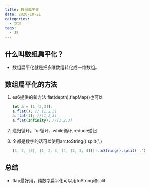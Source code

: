 ```yaml
---
title: 数组扁平化
date: 2020-10-21
categories:
  - 学习
tags:
  - JS
---
```




## 什么叫数组扁平化？

- 数组扁平化就是把多维数组转化成一维数组。



## 数组扁平化的方法

1. es6提供的新方法 flat(depth),flapMap()也可以

   ```js
   let a = [1,[2,3]];  
   a.flat(); // [1,2,3]  
   a.flat(1); //[1,2,3]
   a.flat(Infinity); //[1,2,3]
   ```

2. 递归循环。for循环，while循环,reduce递归

3. 全都是数字的话可以使用arr.toString().split(',')

   ```js
   [1, 2, [3], [1, 2, 3, [4, [2, 3, 4]]]].toString().split(',')
   ```

   

## 总结

- flap最好用，纯数字扁平化可以用toString和split